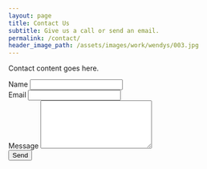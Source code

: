 ```yaml
---
layout: page
title: Contact Us
subtitle: Give us a call or send an email.
permalink: /contact/
header_image_path: /assets/images/work/wendys/003.jpg
---
```



Contact content goes here.

<form action="#" method="post" class="contact-form">
  <!-- the redirect_to is optional, the form will redirect to the referrer on submission -->
   <input type="hidden" name="_to" value="kyle@tilekyle.com">
  <input type="hidden" name="_subject" value="TileKyle.com">
  <input type="text" name="_gotcha" style="display: none;">
  <!-- all your input fields here.... -->
    <div class="webform-component">
        <label for="name">Name</label>
        <input type="text" name="name" id="name" required="">
    </div>
    <div class="webform-component">
        <label for="email">Email</label>
        <input type="email" name="email" id="email" required="">
    </div>
    <div class="webform-component">
        <label for="Message">Message</label>
        <textarea id="message" name="message" rows="6" cols="25"></textarea>
    </div>
    <input class="sendButton" type="submit" name="Submit" value="Send">
</form>